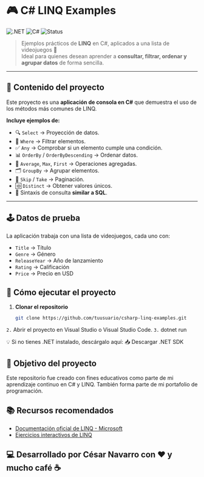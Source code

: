 # 🎮 C# LINQ Examples

![.NET](https://img.shields.io/badge/.NET-8.0-purple?logo=dotnet)
![C#](https://img.shields.io/badge/C%23-Programming-blue?logo=csharp)
![Status](https://img.shields.io/badge/Status-Activo-success)

> Ejemplos prácticos de **LINQ** en C#, aplicados a una lista de videojuegos 🎯  
> Ideal para quienes desean aprender a **consultar, filtrar, ordenar y agrupar datos** de forma sencilla.

---

## 📌 Contenido del proyecto

Este proyecto es una **aplicación de consola en C#** que demuestra el uso de los métodos más comunes de LINQ.

**Incluye ejemplos de:**
- 🔍 `Select` → Proyección de datos.
- 🎯 `Where` → Filtrar elementos.
- ✅ `Any` → Comprobar si un elemento cumple una condición.
- 📊 `OrderBy` / `OrderByDescending` → Ordenar datos.
- 🧮 `Average`, `Max`, `First` → Operaciones agregadas.
- 🗂 `GroupBy` → Agrupar elementos.
- 📑 `Skip` / `Take` → Paginación.
- 🆔 `Distinct` → Obtener valores únicos.
- 📝 Sintaxis de consulta **similar a SQL**.

---

## 🕹 Datos de prueba

La aplicación trabaja con una lista de videojuegos, cada uno con:

- `Title` → Título  
- `Genre` → Género  
- `ReleaseYear` → Año de lanzamiento  
- `Rating` → Calificación  
- `Price` → Precio en USD  

## 🚀 Cómo ejecutar el proyecto

1. **Clonar el repositorio**  
   ```bash
   git clone https://github.com/tuusuario/csharp-linq-examples.git
`2.` Abrir el proyecto en Visual Studio o Visual Studio Code.
`3.` dotnet run

💡 Si no tienes .NET instalado, descárgalo aquí:
📥 Descargar .NET SDK

## 🎯 Objetivo del proyecto

Este repositorio fue creado con fines educativos como parte de mi aprendizaje continuo en C# y LINQ.
También forma parte de mi portafolio de programación.

## 📚 Recursos recomendados

- [Documentación oficial de LINQ - Microsoft](https://learn.microsoft.com/dotnet/csharp/programming-guide/concepts/linq/)
- [Ejercicios interactivos de LINQ](https://www.dotnetperls.com/linq)

## 💻 Desarrollado por César Navarro con ❤️ y mucho café ☕
